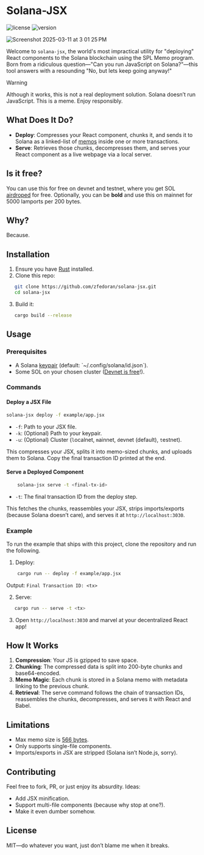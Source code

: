 # Solana-JSX
![license][license-image]
![version][version-image]

[version-image]: https://img.shields.io/badge/version-0.1.0-blue.svg?style=flat
[license-image]: https://img.shields.io/badge/license-MIT-blue.svg?style=flat

![Screenshot 2025-03-11 at 3 01 25 PM](https://github.com/user-attachments/assets/e251a725-cd65-4820-98d2-c4a15491553c)

Welcome to `solana-jsx`, the world's most impractical utility for "deploying" 
React components to the Solana blockchain using the SPL Memo program. Born 
from a ridiculous question—"Can you run JavaScript on Solana?"—this tool 
answers with a resounding "No, but lets keep going anyway!"

> [!WARNING]
> Although it works, this is not a real deployment solution. Solana doesn’t run JavaScript. This is a meme. Enjoy responsibly.

## What Does It Do?
- **Deploy**: Compresses your React component, chunks it, and sends it to Solana as a linked-list of [memos](https://github.com/solana-program/memo) inside one or more transactions.
- **Serve**: Retrieves those chunks, decompresses them, and serves your React
component as a live webpage via a local server.

## Is it free?
You can use this for free on devnet and testnet, where you get SOL [airdroped](https://solana.com/developers/guides/getstarted/solana-token-airdrop-and-faucets) for free. Optionally, you can be **bold** and use this on mainnet for 5000 lamports per 200 bytes.

## Why?
Because.

## Installation
1. Ensure you have [Rust](https://www.rust-lang.org/tools/install) installed.
2. Clone this repo:
```bash
   git clone https://github.com/zfedoran/solana-jsx.git
   cd solana-jsx
```
3. Build it:
```bash
   cargo build --release
```

## Usage

### Prerequisites
- A Solana [keypair](https://solana.com/docs/intro/installation#create-wallet) (default: \`~/.config/solana/id.json\`).
- Some SOL on your chosen cluster ([Devnet is free](https://solana.com/docs/intro/installation#airdrop-sol)!).

### Commands

#### Deploy a JSX File
```bash
solana-jsx deploy -f example/app.jsx
```
- `-f`: Path to your JSX file.
- `-k`: (Optional) Path to your keypair.
- `-u`: (Optional) Cluster (`l`ocalnet, `m`ainnet, `d`evnet (default), `t`estnet).

This compresses your JSX, splits it into memo-sized chunks, and uploads them to
Solana. Copy the final transaction ID printed at the end.

#### Serve a Deployed Component
```bash
    solana-jsx serve -t <final-tx-id>
```
- `-t`: The final transaction ID from the deploy step.

This fetches the chunks, reassembles your JSX, strips imports/exports (because Solana doesn’t care), and serves it at `http://localhost:3030`.

### Example

To run the example that ships with this project, clone the repository and run the following.

1. Deploy:
```bash
    cargo run -- deploy -f example/app.jsx
```
Output: `Final Transaction ID: <tx>`

2. Serve:
```bash
   cargo run -- serve -t <tx>
```

3. Open `http://localhost:3030` and marvel at your decentralized React app!

## How It Works
1. **Compression**: Your JS is gzipped to save space.
2. **Chunking**: The compressed data is split into 200-byte chunks and base64-encoded.
3. **Memo Magic**: Each chunk is stored in a Solana memo with metadata linking to the previous chunk.
4. **Retrieval**: The serve command follows the chain of transaction IDs, reassembles the chunks, decompresses, and serves it with React and Babel.

## Limitations
- Max memo size is [566 bytes](https://spl.solana.com/memo#compute-limits).
- Only supports single-file components.
- Imports/exports in JSX are stripped (Solana isn’t Node.js, sorry).

## Contributing
Feel free to fork, PR, or just enjoy its absurdity. Ideas:
- Add JSX minification.
- Support multi-file components (because why stop at one?).
- Make it even dumber somehow.

## License
MIT—do whatever you want, just don’t blame me when it breaks.

